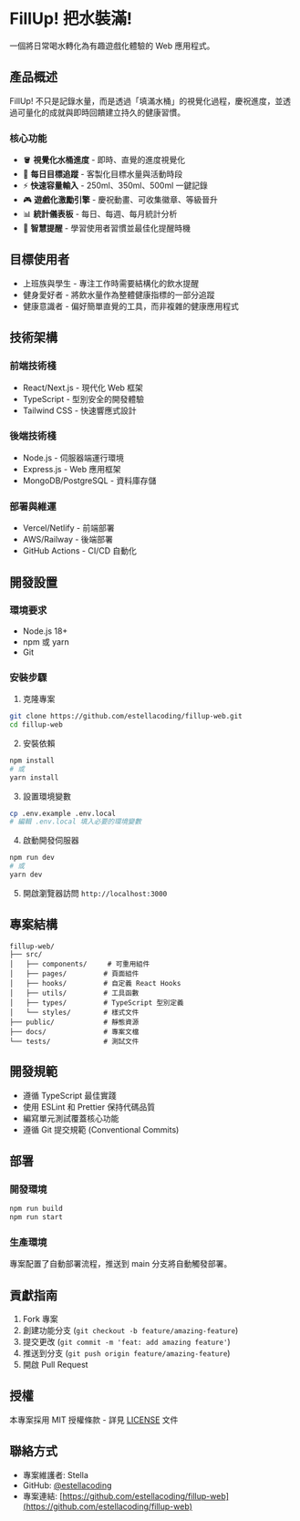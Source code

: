 # FillUp! 把水裝滿!

一個將日常喝水轉化為有趣遊戲化體驗的 Web 應用程式。

## 產品概述

FillUp! 不只是記錄水量，而是透過「填滿水桶」的視覺化過程，慶祝進度，並透過可量化的成就與即時回饋建立持久的健康習慣。

### 核心功能

- 🪣 **視覺化水桶進度** - 即時、直覺的進度視覺化
- 🎯 **每日目標追蹤** - 客製化目標水量與活動時段
- ⚡ **快速容量輸入** - 250ml、350ml、500ml 一鍵記錄
- 🎮 **遊戲化激勵引擎** - 慶祝動畫、可收集徽章、等級晉升
- 📊 **統計儀表板** - 每日、每週、每月統計分析
- 🔔 **智慧提醒** - 學習使用者習慣並最佳化提醒時機

## 目標使用者

- 上班族與學生 - 專注工作時需要結構化的飲水提醒
- 健身愛好者 - 將飲水量作為整體健康指標的一部分追蹤
- 健康意識者 - 偏好簡單直覺的工具，而非複雜的健康應用程式

## 技術架構

### 前端技術棧
- React/Next.js - 現代化 Web 框架
- TypeScript - 型別安全的開發體驗
- Tailwind CSS - 快速響應式設計

### 後端技術棧
- Node.js - 伺服器端運行環境
- Express.js - Web 應用框架
- MongoDB/PostgreSQL - 資料庫存儲

### 部署與維運
- Vercel/Netlify - 前端部署
- AWS/Railway - 後端部署
- GitHub Actions - CI/CD 自動化

## 開發設置

### 環境要求
- Node.js 18+
- npm 或 yarn
- Git

### 安裝步驟

1. 克隆專案
```bash
git clone https://github.com/estellacoding/fillup-web.git
cd fillup-web
```

2. 安裝依賴
```bash
npm install
# 或
yarn install
```

3. 設置環境變數
```bash
cp .env.example .env.local
# 編輯 .env.local 填入必要的環境變數
```

4. 啟動開發伺服器
```bash
npm run dev
# 或
yarn dev
```

5. 開啟瀏覽器訪問 `http://localhost:3000`

## 專案結構

```
fillup-web/
├── src/
│   ├── components/     # 可重用組件
│   ├── pages/         # 頁面組件
│   ├── hooks/         # 自定義 React Hooks
│   ├── utils/         # 工具函數
│   ├── types/         # TypeScript 型別定義
│   └── styles/        # 樣式文件
├── public/            # 靜態資源
├── docs/              # 專案文檔
└── tests/             # 測試文件
```

## 開發規範

- 遵循 TypeScript 最佳實踐
- 使用 ESLint 和 Prettier 保持代碼品質
- 編寫單元測試覆蓋核心功能
- 遵循 Git 提交規範 (Conventional Commits)

## 部署

### 開發環境
```bash
npm run build
npm run start
```

### 生產環境
專案配置了自動部署流程，推送到 main 分支將自動觸發部署。

## 貢獻指南

1. Fork 專案
2. 創建功能分支 (`git checkout -b feature/amazing-feature`)
3. 提交更改 (`git commit -m 'feat: add amazing feature'`)
4. 推送到分支 (`git push origin feature/amazing-feature`)
5. 開啟 Pull Request

## 授權

本專案採用 MIT 授權條款 - 詳見 [LICENSE](LICENSE) 文件

## 聯絡方式

- 專案維護者: Stella
- GitHub: [@estellacoding](https://github.com/estellacoding)
- 專案連結: [https://github.com/estellacoding/fillup-web](https://github.com/estellacoding/fillup-web)